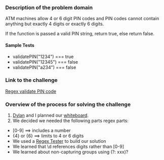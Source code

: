 ### Description of the problem domain

ATM machines allow 4 or 6 digit PIN codes and PIN codes cannot contain anything but exactly 4 digits or exactly 6 digits.

If the function is passed a valid PIN string, return true, else return false.

#### Sample Tests
- validatePIN("1234") === true
- validatePIN("12345") === false
- validatePIN("a234") === false

### Link to the challenge

[Regex validate PIN code](https://www.codewars.com/kata/55f8a9c06c018a0d6e000132/solutions/javascript/me/best_practice "Regex validate PIN code")

### Overview of the process for solving the challenge

1. [Dylan](https://github.com/DylanSchroeder "Dylan") and I planned our [whiteboard](whiteboard.jpg "whiteboard").
1. We decided we needed the following parts regex parts:
- [0-9] ==> includes a number
- {4} or {6} ==> limits to 4 or 6 digits
- We used a [Regex Tester](https://regexr.com/, "Regex Tester") to build our solution
- We learned that \d references digits rather than [0-9]
- We learned about non-capturing groups using (?: xxx)?